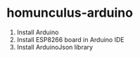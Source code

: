# homunculus-arduino

1. Install Arduino
2. Install ESP8266 board in Arduino IDE
3. Install ArduinoJson library
